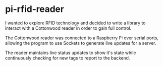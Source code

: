 # pi-rfid-reader

I wanted to explore RFID technology and decided to write a library to interact with a Cottonwood reader in order to gain full control.

The Cottonwood reader was connected to a Raspberry Pi over serial ports, allowing the program to use Sockets to generate live updates for a server.

The reader maintains live status updates to show it's state while continuously checking for new tags to report to the backend.
